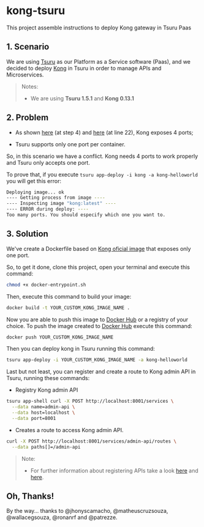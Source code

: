 # kong-tsuru
This project assemble instructions to deploy Kong gateway in Tsuru Paas

## 1. Scenario

We are using [Tsuru](https://tsuru.io/) as our Platform as a Service software (Paas), and we decided to deploy [Kong](https://getkong.org/) in Tsuru in order to manage APIs and Microservices.

> Notes:
> * We are using **Tsuru 1.5.1** and **Kong 0.13.1**

## 2. Problem

* As shown [here](https://getkong.org/install/docker/?_ga=2.249750145.664958612.1528111222-351095331.1528111222) (at step 4) and [here](https://github.com/Kong/docker-kong/blob/6e2035c5739482f0616021a7eda04ec6809d9f3e/alpine/Dockerfile) (at line 22), Kong exposes 4 ports;

* Tsuru supports only one port per container.

So, in this scenario we have a conflict. Kong needs 4 ports to work properly and Tsuru only accepts one port.

To prove that, if you execute `tsuru app-deploy -i kong -a kong-helloworld` you will get this error:

```bash
Deploying image... ok
---- Getting process from image ----
---- Inspecting image "kong:latest" ----
---- ERROR during deploy: ----
Too many ports. You should especify which one you want to.
```

## 3. Solution

We've create a Dockerfile based on [Kong oficial image](https://github.com/Kong/docker-kong/blob/6e2035c5739482f0616021a7eda04ec6809d9f3e/alpine/Dockerfile) that exposes only one port.

So, to get it done, clone this project, open your terminal and execute this command:

```bash
chmod +x docker-entrypoint.sh
```

Then, execute this command to build your image:

```bash
docker build -t YOUR_CUSTOM_KONG_IMAGE_NAME .
```

Now you are able to push this image to [Docker Hub](https://hub.docker.com/) or a registry of your choice. To push the image created to [Docker Hub](https://hub.docker.com/) execute this command:

```bash
docker push YOUR_CUSTOM_KONG_IMAGE_NAME
```

Then you can deploy kong in Tsuru running this command:

```bash
tsuru app-deploy -i YOUR_CUSTOM_KONG_IMAGE_NAME -a kong-helloworld
```

Last but not least, you can register and create a route to Kong admin API in Tsuru, running these commands:

* Registry Kong admin API

```bash
tsuru app-shell curl -X POST http://localhost:8001/services \
  --data name=admin-api \
  --data host=localhost \
  --data port=8001
```

* Creates a route to access Kong admin API.

```bash
curl -X POST http://localhost:8001/services/admin-api/routes \
  --data paths[]=/admin-api
```

> Note:
> * For further information about registering APIs take a look [here](https://getkong.org/docs/0.13.x/secure-admin-api/#kong-api-loopback) and [here](https://getkong.org/about/faq/#kong-server).

## Oh, Thanks!

By the way... thanks to @jhonyscamacho, @matheuscruzsouza, @wallacegsouza, @ronanrf and @patrezze.